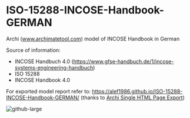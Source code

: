 # ISO-15288-INCOSE-Handbook-GERMAN
Archi (www.archimatetool.com) model of INCOSE Handbook in German

Source of information:
- INCOSE Handbuch 4.0 (https://www.gfse-handbuch.de/1/incose-systems-engineering-handbuch)
- ISO 15288
- INCOSE Handbook 4.0

For exported model report refer to: https://alef1986.github.io/ISO-15288-INCOSE-Handbook-GERMAN/
(thanks to [Archi Single HTML Page Export](https://github.com/archi-contribs/jarchi-single-page-html-export))

![github-large](https://alef1986.github.io/ISO-15288-INCOSE-Handbook-GERMAN/INCOSE15288-screen.png) 
